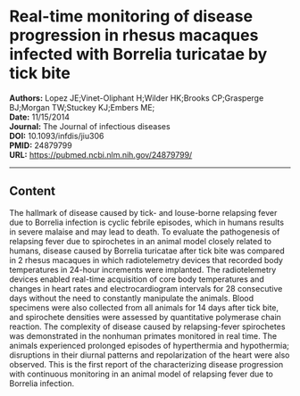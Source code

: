 # Real-time monitoring of disease progression in rhesus macaques infected with Borrelia turicatae by tick bite

**Authors:** Lopez JE;Vinet-Oliphant H;Wilder HK;Brooks CP;Grasperge BJ;Morgan TW;Stuckey KJ;Embers ME;  
**Date:** 11/15/2014  
**Journal:** The Journal of infectious diseases  
**DOI:** 10.1093/infdis/jiu306  
**PMID:** 24879799  
**URL:** https://pubmed.ncbi.nlm.nih.gov/24879799/

---

## Content

The hallmark of disease caused by tick- and louse-borne relapsing fever due to Borrelia infection is cyclic febrile episodes, which in humans results in severe malaise and may lead to death. To evaluate the pathogenesis of relapsing fever due to spirochetes in an animal model closely related to humans, disease caused by Borrelia turicatae after tick bite was compared in 2 rhesus macaques in which radiotelemetry devices that recorded body temperatures in 24-hour increments were implanted. The radiotelemetry devices enabled real-time acquisition of core body temperatures and changes in heart rates and electrocardiogram intervals for 28 consecutive days without the need to constantly manipulate the animals. Blood specimens were also collected from all animals for 14 days after tick bite, and spirochete densities were assessed by quantitative polymerase chain reaction. The complexity of disease caused by relapsing-fever spirochetes was demonstrated in the nonhuman primates monitored in real time. The animals experienced prolonged episodes of hyperthermia and hypothermia; disruptions in their diurnal patterns and repolarization of the heart were also observed. This is the first report of the characterizing disease progression with continuous monitoring in an animal model of relapsing fever due to Borrelia infection.
